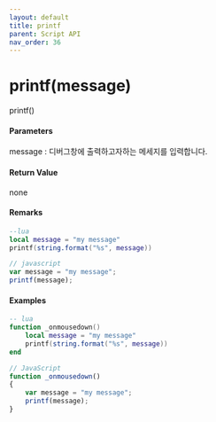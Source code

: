 ```yaml
---
layout: default
title: printf
parent: Script API
nav_order: 36
---
```

# printf\(message\)

printf\(\)

#### Parameters

message : 디버그창에 출력하고자하는 메세지를 입력합니다.

#### Return Value

none

#### Remarks

```lua
--lua
local message = "my message"
printf(string.format("%s", message))
```

```js
// javascript
var message = "my message";
printf(message);
```

#### 

#### Examples

```lua
-- lua
function _onmousedown()
    local message = "my message"
    printf(string.format("%s", message))
end
```

```js
// JavaScript
function _onmousedown()
{    
    var message = "my message";
    printf(message);
}
```



